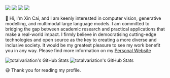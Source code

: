 [![](https://img.shields.io/badge/GoogleScholar-XinCai-lightblue?style=for-the-badge&logo=googlescholar)](https://scholar.google.com/citations?user=maQC2foAAAAJ&hl=en)
[![](https://img.shields.io/badge/Gmail-D14836?style=for-the-badge&logo=gmail&logoColor=white)](mailto:xincai00@gmail.com)
[![](https://img.shields.io/badge/Twitter-1DA1F2?style=for-the-badge&logo=twitter&logoColor=white)](https://twitter.com/XinCai92)
[![](https://img.shields.io/badge/LinkedIn-0077B5?style=for-the-badge&logo=linkedin&logoColor=white)](https://www.linkedin.com/in/xin-cai-0332b824b/)

:wave: Hi, I'm Xin Cai, and I am keenly interested in computer vision, generative modelling, and multimodal large language models. I am committed to bridging the gap between academic research and practical applications that make a real-world impact. I firmly believe in democratising cutting-edge technologies and open source as the key to creating a more diverse and inclusive society. It would be my greatest pleasure to see my work benefit you in any way. Please find more information on my [Personal Website](https://totalvariation.github.io/)


<img src="https://github-readme-stats.vercel.app/api?username=totalvariation&theme=vision-friendly-dark&show_icons=true&hide_border=true&count_private=true" alt="totalvariation's GitHub Stats" />

<img src="https://github-readme-stats.vercel.app/api/top-langs/?username=totalvariation&theme=vision-friendly-dark&show_icons=true&hide_border=true&layout=compact" alt="totalvariation's GitHub Stats" />

:smiley: Thank you for reading my profile.

<!---
TotalVariation/TotalVariation is a ✨ special ✨ repository because its `README.md` (this file) appears on your GitHub profile.
You can click the Preview link to take a look at your changes.
--->
